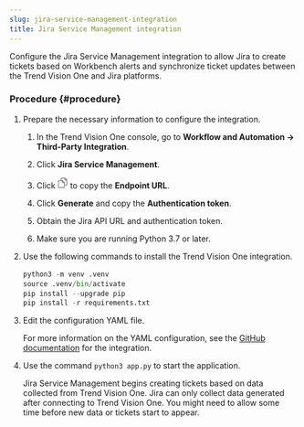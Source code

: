 ```yaml
---
slug: jira-service-management-integration
title: Jira Service Management integration
---
```


Configure the Jira Service Management integration to allow Jira to create tickets based on Workbench alerts and synchronize ticket updates between the Trend Vision One and Jira platforms.

### Procedure {#procedure}

1.  Prepare the necessary information to configure the integration.

    1.  In the Trend Vision One console, go to **Workflow and Automation → Third-Party Integration**.

    2.  Click **Jira Service Management**.

    3.  Click ![](/images/dddna_summary_detection_copy=GUID-4DE35BE5-57A5-4919-BF9C-5EC95F9CA8FD=1=en-us=Low.webp) to copy the **Endpoint URL**.

    4.  Click **Generate** and copy the **Authentication token**.

    5.  Obtain the Jira API URL and authentication token.

    6.  Make sure you are running Python 3.7 or later.

2.  Use the following commands to install the Trend Vision One integration.

    ``` python
    python3 -m venv .venv
    source .venv/bin/activate
    pip install --upgrade pip
    pip install -r requirements.txt
    ```

3.  Edit the configuration YAML file.

    For more information on the YAML configuration, see the [GitHub documentation](https://github.com/trendmicro/tm-v1-connectors/tree/main/JIRA) for the integration.

4.  Use the command `python3 app.py` to start the application.

    Jira Service Management begins creating tickets based on data collected from Trend Vision One. Jira can only collect data generated after connecting to Trend Vision One. You might need to allow some time before new data or tickets start to appear.
